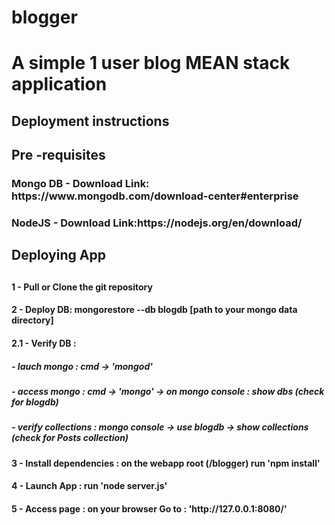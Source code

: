 # blogger 
<h1>A simple 1 user blog MEAN stack application</h1>
<h2>Deployment instructions<h2>

<h2>Pre -requisites</h2>
<h3>Mongo DB - Download Link: https://www.mongodb.com/download-center#enterprise</h3>
<h3>NodeJS - Download Link:https://nodejs.org/en/download/</h3>

<h2>Deploying App<h2>
<h4>1 - Pull or Clone the git repository</h4>
<h4>2 - Deploy DB:  mongorestore --db blogdb  [path to your mongo data directory]</h4>
 <h4> 2.1 - Verify DB :</h4>
 <h5>                   - lauch mongo : cmd -> 'mongod'</h5>
 <h5>                   - access mongo : cmd -> 'mongo' -> on mongo console : show dbs (check for blogdb)</h5>
 <h5>                   - verify collections : mongo console -> use blogdb -> show collections (check for Posts collection)</h5>
<h4>3 - Install dependencies : on the webapp root (/blogger) run 'npm install'</h4>
<h4>4 - Launch App : run 'node server.js'</h4>
<h4>5 - Access page : on your browser Go to : 'http://127.0.0.1:8080/'</h4>
